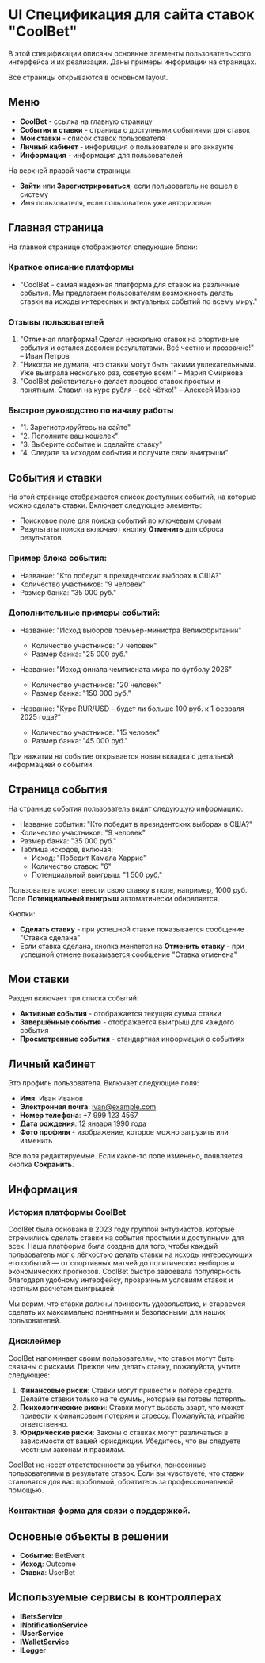 
# UI Спецификация для сайта ставок "CoolBet"

В этой спецификации описаны основные элементы пользовательского интерфейса и их реализации. Даны примеры информации на страницах.

Все страницы открываются в основном layout.
## Меню
- **CoolBet** - ссылка на главную страницу
- **События и ставки** - страница с доступными событиями для ставок
- **Мои ставки** - список ставок пользователя
- **Личный кабинет** - информация о пользователе и его аккаунте
- **Информация** - информация для пользователей

На верхней правой части страницы:
- **Зайти** или **Зарегистрироваться**, если пользователь не вошел в систему
- Имя пользователя, если пользователь уже авторизован

## Главная страница
На главной странице отображаются следующие блоки:

### Краткое описание платформы
- "CoolBet - самая надежная платформа для ставок на различные события. Мы предлагаем пользователям возможность делать ставки на исходы интересных и актуальных событий по всему миру."

### Отзывы пользователей
1. "Отличная платформа! Сделал несколько ставок на спортивные события и остался доволен результатами. Всё честно и прозрачно!" – Иван Петров
2. "Никогда не думала, что ставки могут быть такими увлекательными. Уже выиграла несколько раз, советую всем!" – Мария Смирнова
3. "CoolBet действительно делает процесс ставок простым и понятным. Ставил на курс рубля – всё чётко!" – Алексей Иванов

### Быстрое руководство по началу работы
- "1. Зарегистрируйтесь на сайте"
- "2. Пополните ваш кошелек"
- "3. Выберите событие и сделайте ставку"
- "4. Следите за исходом события и получите свои выигрыши"

## События и ставки
На этой странице отображается список доступных событий, на которые можно сделать ставки. Включает следующие элементы:

- Поисковое поле для поиска событий по ключевым словам
- Результаты поиска включают кнопку **Отменить** для сброса результатов

### Пример блока события:
- Название: "Кто победит в президентских выборах в США?"
- Количество участников: "9 человек"
- Размер банка: "35 000 руб."

### Дополнительные примеры событий:
- Название: "Исход выборов премьер-министра Великобритании"
  - Количество участников: "7 человек"
  - Размер банка: "25 000 руб."

- Название: "Исход финала чемпионата мира по футболу 2026"
  - Количество участников: "20 человек"
  - Размер банка: "150 000 руб."

- Название: "Курс RUR/USD – будет ли больше 100 руб. к 1 февраля 2025 года?"
  - Количество участников: "15 человек"
  - Размер банка: "45 000 руб."

При нажатии на событие открывается новая вкладка с детальной информацией о событии.

## Страница события
На странице события пользователь видит следующую информацию:

- Название события: "Кто победит в президентских выборах в США?"
- Количество участников: "9 человек"
- Размер банка: "35 000 руб."
- Таблица исходов, включая:
    - Исход: "Победит Камала Харрис"
    - Количество ставок: "6"
    - Потенциальный выигрыш: "1 500 руб."

Пользователь может ввести свою ставку в поле, например, 1000 руб. Поле **Потенциальный выигрыш** автоматически обновляется.

Кнопки:
- **Сделать ставку** - при успешной ставке показывается сообщение "Ставка сделана"
- Если ставка сделана, кнопка меняется на **Отменить ставку** - при успешной отмене показывается сообщение "Ставка отменена"

## Мои ставки
Раздел включает три списка событий:

- **Активные события** - отображается текущая сумма ставки
- **Завершённые события** - отображается выигрыш для каждого события
- **Просмотренные события** - стандартная информация о событиях

## Личный кабинет
Это профиль пользователя. Включает следующие поля:

- **Имя**: Иван Иванов
- **Электронная почта**: ivan@example.com
- **Номер телефона**: +7 999 123 4567
- **Дата рождения**: 12 января 1990 года
- **Фото профиля** - изображение, которое можно загрузить или изменить

Все поля редактируемые. Если какое-то поле изменено, появляется кнопка **Сохранить**.

## Информация

### История платформы CoolBet
CoolBet была основана в 2023 году группой энтузиастов, которые стремились сделать ставки на события простыми и доступными для всех. Наша платформа была создана для того, чтобы каждый пользователь мог с лёгкостью делать ставки на исходы интересующих его событий — от спортивных матчей до политических выборов и экономических прогнозов. CoolBet быстро завоевала популярность благодаря удобному интерфейсу, прозрачным условиям ставок и честным расчетам выигрышей.

Мы верим, что ставки должны приносить удовольствие, и стараемся сделать их максимально понятными и безопасными для наших пользователей.

### Дисклеймер
CoolBet напоминает своим пользователям, что ставки могут быть связаны с рисками. Прежде чем делать ставку, пожалуйста, учтите следующее:

1. **Финансовые риски**: Ставки могут привести к потере средств. Делайте ставки только на те суммы, которые вы готовы потерять.
2. **Психологические риски**: Ставки могут вызвать азарт, что может привести к финансовым потерям и стрессу. Пожалуйста, играйте ответственно.
3. **Юридические риски**: Законы о ставках могут различаться в зависимости от вашей юрисдикции. Убедитесь, что вы следуете местным законам и правилам.

CoolBet не несет ответственности за убытки, понесенные пользователями в результате ставок. Если вы чувствуете, что ставки становятся для вас проблемой, обратитесь за профессиональной помощью.

### Контактная форма для связи с поддержкой.

## Основные объекты в решении
- **Событие**: BetEvent
- **Исход**: Outcome
- **Ставка**: UserBet

## Используемые сервисы в контроллерах
- **IBetsService**
- **INotificationService**
- **IUserService**
- **IWalletService**
- **ILogger**
